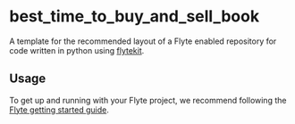 # best_time_to_buy_and_sell_book

A template for the recommended layout of a Flyte enabled repository for code written in python using [flytekit](https://docs.flyte.org/en/latest/api/flytekit/docs_index.html).

## Usage

To get up and running with your Flyte project, we recommend following the
[Flyte getting started guide](https://docs.flyte.org/en/latest/getting_started_with_workflow_development/index.html).
